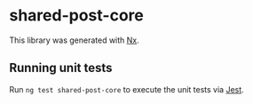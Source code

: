 # shared-post-core

This library was generated with [Nx](https://nx.dev).

## Running unit tests

Run `ng test shared-post-core` to execute the unit tests via [Jest](https://jestjs.io).
